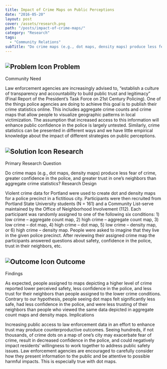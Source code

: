 ```yaml
---
title: Impact of Crime Maps on Public Perceptions
date: "2016-05-20"
layout: post
cover: /assets/research.png
path: "/posts/impact-of-crime-maps/"
category: "Research"
tags:
  - "Community Relations"
subTitle: "Do crime maps (e.g., dot maps, density maps) produce less fear of crime, greater confidence in the police, and greater trust in one’s neighbors than aggregate crime statistics?"
---
```

## ![Problem Icon](https://github.com/google/material-design-icons/raw/master/alert/1x_web/ic_error_outline_black_48dp.png "Problem") Problem

Community Need

Law enforcement agencies are increasingly advised to, “establish a culture of transparency and accountability to build public trust and legitimacy” (Final Report of the President’s Task Force on 21st Century Policing). One of the things police agencies are doing to achieve this goal is to publish their crime statistics online. This includes aggregate crime counts and crime maps that allow people to visualize geographic patterns in local victimization. The assumption that increased access to this information will enhance public confidence in the police is largely untested. Similarly, crime statistics can be presented in different ways and we have little empirical knowledge about the impact of different strategies on public perceptions.
## ![Solution Icon](https://github.com/google/material-design-icons/raw/master/action/1x_web/ic_lightbulb_outline_black_48dp.png "Solution") Research
Primary Research Question

Do crime maps (e.g., dot maps, density maps) produce less fear of crime, greater confidence in the police, and greater trust in one’s neighbors than aggregate crime statistics?
Research Design

Violent crime data for Portland were used to create dot and density maps for a police precinct in a fictitious city. Participants were then recruited from Portland State University students (N = 161) and a Community List-serve maintained by the Office of Neighborhood Involvement (112). Each participant was randomly assigned to one of the following six conditions: 1) low crime – aggregate count map, 2) high crime – aggregate count map, 3) low crime – dot map, 4) high crime – dot map, 5) low crime – density map, or 6) high crime – density map. People were asked to imagine that they live in the given police precinct. After reviewing their assigned crime map the participants answered questions about safety, confidence in the police, trust in their neighbors, etc.
## ![Outcome Icon](https://github.com/google/material-design-icons/raw/master/action/1x_web/ic_view_list_black_48dp.png "Outcome") Outcome
Findings

As expected, people assigned to maps depicting a higher level of crime reported lower perceived safety, less confidence in the police, and less trust for their neighbors than people assigned to the lower crime conditions. Contrary to our hypothesis, people seeing dot maps felt significantly less safe, had less confidence in the police, and were less trusting of their neighbors than people who viewed the same data depicted in aggregate count maps and density maps.
Implications

Increasing public access to law enforcement data in an effort to enhance trust may produce counterproductive outcomes. Seeing hundreds, if not thousands, of crime dots on a map of one’s city may exacerbate fear of crime, result in decreased confidence in the police, and could negatively impact residents’ willingness to work together to address public safety issues. Law enforcement agencies are encouraged to carefully consider how they present information to the public and be attentive to possible harmful impacts. This is especially true with dot maps.